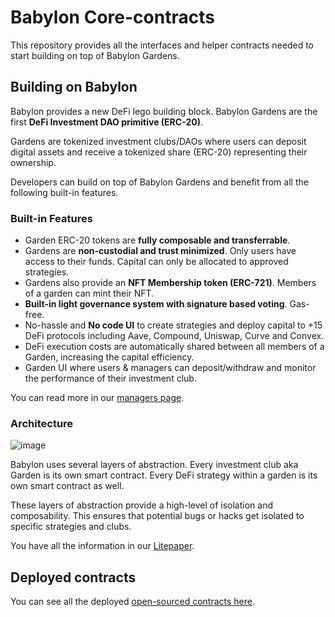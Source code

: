 # Babylon Core-contracts

This repository provides all the interfaces and helper contracts needed to start building on top of Babylon Gardens.

## Building on Babylon

Babylon provides a new DeFi lego building block. Babylon Gardens are the first **DeFi Investment DAO primitive (ERC-20)**.

Gardens are tokenized investment clubs/DAOs where users can deposit digital assets and receive a tokenized share (ERC-20) representing their ownership.

Developers can build on top of Babylon Gardens and benefit from all the following built-in features.

### Built-in Features

- Garden ERC-20 tokens are **fully composable and transferrable**.
- Gardens are **non-custodial and trust minimized**. Only users have access to their funds. Capital can only be allocated to approved strategies.
- Gardens also provide an **NFT Membership token (ERC-721)**. Members of a garden can mint their NFT.
- **Built-in light governance system with signature based voting**. Gas-free.
- No-hassle and **No code UI** to create strategies and deploy capital to +15 DeFi protocols including Aave, Compound, Uniswap, Curve and Convex.
- DeFi execution costs are automatically shared between all members of a Garden, increasing the capital efficiency.
- Garden UI where users & managers can deposit/withdraw and monitor the performance of their investment club.

You can read more in our [managers page](https://www.babylon.finance/managers).

### Architecture

![image](https://user-images.githubusercontent.com/541599/166601087-734a1c13-f979-4ec3-be8c-d1346e475c14.png)

Babylon uses several layers of abstraction. Every investment club aka Garden is its own smart contract. Every DeFi strategy within a garden is its own smart contract as well.

These layers of abstraction provide a high-level of isolation and composability. This ensures that potential bugs or hacks get isolated to specific strategies and clubs.

You have all the information in our [Litepaper](https://docs.babylon.finance/litepaper).

## Deployed contracts

You can see all the deployed [open-sourced contracts here](https://docs.babylon.finance/deployments).

